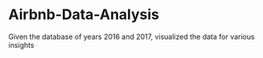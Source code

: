 # Airbnb-Data-Analysis
Given the database of years 2016 and 2017, visualized the data for various insights
